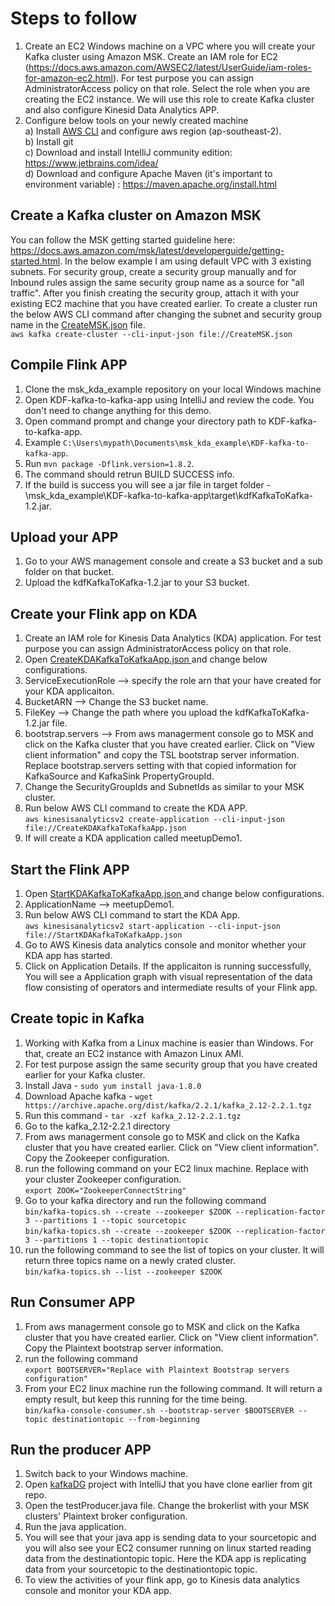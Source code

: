 # Steps to follow

1. Create an EC2 Windows machine on a VPC where you will create your Kafka cluster using Amazon MSK. Create an IAM role for EC2 (https://docs.aws.amazon.com/AWSEC2/latest/UserGuide/iam-roles-for-amazon-ec2.html). For test purpose you can assign AdministratorAccess policy on that role. Select the role when you are creating the EC2 instance. We will use this role to create Kafka cluster and also configure Kinesid Data Analytics APP.
2. Configure below tools on your newly created machine  
a) Install <a href="https://aws.amazon.com/cli/">AWS CLI</a> and configure aws region (ap-southeast-2).    
b) Install git  
c) Download and install IntelliJ community edition: https://www.jetbrains.com/idea/  
d) Download and configure Apache Maven (it's important to environment variable) : https://maven.apache.org/install.html  

## Create a Kafka cluster on Amazon MSK
You can follow the MSK getting started guideline here: https://docs.aws.amazon.com/msk/latest/developerguide/getting-started.html. In the below example I am using default VPC with 3 existing subnets. For security group, create a security group manually and for Inbound rules assign the same security group name as a source for "all traffic". After you finish creating the security group, attach it with your existing EC2 machine that you have created earlier. To create a cluster run the below AWS CLI command after changing the subnet and security group name in the <a href="/CreateMSK.json">CreateMSK.json</a> file.   
`aws kafka create-cluster --cli-input-json file://CreateMSK.json`  

## Compile Flink APP
1. Clone the msk_kda_example repository on your local Windows machine    
2. Open KDF-kafka-to-kafka-app using IntelliJ and review the code. You don't need to change anything for this demo.  
3. Open command prompt and change your directory path to KDF-kafka-to-kafka-app.  
4. Example `C:\Users\mypath\Documents\msk_kda_example\KDF-kafka-to-kafka-app`.  
5. Run `mvn package -Dflink.version=1.8.2`.  
6. The command should retrun BUILD SUCCESS info.  
7. If the build is success you will see a jar file in target folder - \msk_kda_example\KDF-kafka-to-kafka-app\target\kdfKafkaToKafka-1.2.jar.  


## Upload your APP
1. Go to your AWS management console and create a S3 bucket and a sub folder on that bucket.  
2. Upload the kdfKafkaToKafka-1.2.jar to your S3 bucket.  


## Create your Flink app on KDA
1. Create an IAM role for Kinesis Data Analytics (KDA) application. For test purpose you can assign AdministratorAccess policy on that role.  
2. Open <a href="CreateKDAKafkaToKafkaApp.json">CreateKDAKafkaToKafkaApp.json </a> and change below configurations.  
3. ServiceExecutionRole --> specify the role arn that your have created for your KDA applicaiton.  
4. BucketARN --> Change the S3 bucket name.  
5. FileKey --> Change the path where you upload the kdfKafkaToKafka-1.2.jar file.  
6. bootstrap.servers --> From aws managerment console go to MSK and click on the Kafka cluster that you have created earlier. Click on "View client information" and copy the TSL bootstrap server information. Replace bootstrap.servers setting with that copied information for KafkaSource and KafkaSink PropertyGroupId.  
7. Change the SecurityGroupIds and SubnetIds as similar to your MSK cluster.    
8. Run below AWS CLI command to create the KDA APP.  
`aws kinesisanalyticsv2 create-application --cli-input-json file://CreateKDAKafkaToKafkaApp.json`  
9. If will create a KDA application called meetupDemo1.  


## Start the Flink APP
1. Open <a href="StartKDAKafkaToKafkaApp.json">StartKDAKafkaToKafkaApp.json </a> and change below configurations.  
2. ApplicationName --> meetupDemo1.  
3. Run below AWS CLI command to start the KDA App.  
`aws kinesisanalyticsv2 start-application --cli-input-json file://StartKDAKafkaToKafkaApp.json`  
4. Go to AWS Kinesis data analytics console and monitor whether your KDA app has started. 
5. Click on Application Details. If the applicaiton is running successfully, You will see a Application graph with visual representation of the data flow consisting of operators and intermediate results of your Flink app.
  
## Create topic in Kafka
1. Working with Kafka from a Linux machine is easier than Windows. For that, create an EC2 instance with Amazon Linux AMI.  
2. For test purpose assign the same security group that you have created earlier for your Kafka cluster.    
3. Install Java - `sudo yum install java-1.8.0`  
4. Download Apache kafka - `wget https://archive.apache.org/dist/kafka/2.2.1/kafka_2.12-2.2.1.tgz`  
5. Run this command - `tar -xzf kafka_2.12-2.2.1.tgz`  
6. Go to the kafka_2.12-2.2.1 directory  
7. From aws managerment console go to MSK and click on the Kafka cluster that you have created earlier. Click on "View client information". Copy the Zookeeper configuration.  
8. run the following command on your EC2 linux machine. Replace with your cluster Zookeeper configuration.  
`export ZOOK="ZookeeperConnectString"`  
9. Go to your kafka directory and run the following command  
`bin/kafka-topics.sh --create --zookeeper $ZOOK --replication-factor 3 --partitions 1 --topic sourcetopic`  
`bin/kafka-topics.sh --create --zookeeper $ZOOK --replication-factor 3 --partitions 1 --topic destinationtopic`  
10. run the following command to see the list of topics on your cluster. It will return three topics name on a newly crated cluster.    
`bin/kafka-topics.sh --list --zookeeper $ZOOK`  

## Run Consumer APP  
1. From aws managerment console go to MSK and click on the Kafka cluster that you have created earlier. Click on "View client information". Copy the Plaintext bootstrap server information.  
2. run the following command  
`export BOOTSERVER="Replace with Plaintext Bootstrap servers configuration"`  
3. From your EC2 linux machine run the following command. It will return a empty result, but keep this running for the time being.    
`bin/kafka-console-consumer.sh --bootstrap-server $BOOTSERVER --topic destinationtopic --from-beginning`  

## Run the producer APP
1. Switch back to your Windows machine.  
2. Open <a href="kafkaDG"> kafkaDG</a> project with IntelliJ that you have clone earlier from git repo.  
3. Open the testProducer.java file. Change the brokerlist with your MSK clusters' Plaintext broker configuration.  
4. Run the java application.  
5. You will see that your java app is sending data to your sourcetopic and you will also see your EC2 consumer running on linux started reading data from the destinationtopic topic. Here the KDA app is replicating data from your sourcetopic to the  destinationtopic topic.  
6. To view the activities of your flink app, go to Kinesis data analytics console and monitor your KDA app.

 


  
     




 
